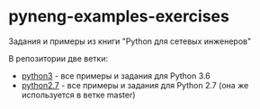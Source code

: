 # pyneng-examples-exercises
Задания и примеры из книги "Python для сетевых инженеров"

В репозитории две ветки:

* [python3](https://github.com/natenka/pyneng-examples-exercises/tree/python3) - все примеры и задания для Python 3.6
* [python2.7](https://github.com/natenka/pyneng-examples-exercises/tree/python2.7) - все примеры и задания для Python 2.7 (она же используется в ветке master)
